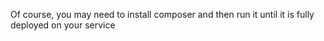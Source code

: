 Of course, you may need to install composer and then run it until it is fully deployed on your service
